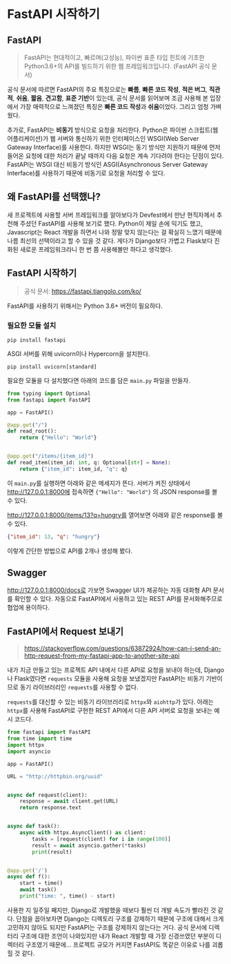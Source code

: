 # FastAPI 시작하기

## FastAPI

> FastAPI는 현대적이고, 빠르며(고성능), 파이썬 표준 타입 힌트에 기초한 Python3.6+의 API를 빌드하기 위한 웹 프레임워크입니다. (FastAPI 공식 문서)

공식 문서에 따르면 FastAPI의 주요 특징으로는 **빠름**, **빠른 코드 작성**, **적은 버그**, **직관적**, **쉬움**, **짧음**, **견고함**, **표준 기반**이 있는데, 공식 문서를 읽어보며 조금 사용해 본 입장에서 가장 매력적으로 느껴졌던 특징은 **빠른 코드 작성**과 **쉬움**이었다. 그리고 엄청 가벼웠다.

추가로, FastAPI는 **비동기** 방식으로 요청을 처리한다. Python은 파이썬 스크립트(웹 어플리케이션)가 웹 서버와 통신하기 위한 인터페이스인 WSGI(Web Server Gateway Interface)를 사용한다. 하지만 WSGI는 동기 방식만 지원하기 때문에 먼저 들어온 요청에 대한 처리가 끝날 때까지 다음 요청은 계속 기다려야 한다는 단점이 있다. FastAPI는 WSGI 대신 비동기 방식인 ASGI(Asynchronous Server Gateway Interface)를 사용하기 때문에 비동기로 요청을 처리할 수 있다. 



## 왜 FastAPI를 선택했나?

새 프로젝트에 사용할 서버 프레임워크를 알아보다가 Devfest에서 만난 현직자께서 추천해 주셨던 FastAPI를 사용해 보기로 했다. Python이 제일 손에 익기도 했고, Javascript는 React 개발을 하면서 나와 정말 맞지 않는다는 걸 확실히 느꼈기 때문에 나름 최선의 선택이라고 할 수 있을 것 같다. 게다가 Django보다 가볍고 Flask보다 진화된 새로운 프레임워크라니 한 번 쯤 사용해볼만 하다고 생각했다.



## FastAPI 시작하기

> 공식 문서: https://fastapi.tiangolo.com/ko/

FastAPI를 사용하기 위해서는 Python 3.6+ 버전이 필요하다.



### 필요한 모듈 설치

```shell
pip install fastapi
```

ASGI 서버를 위해 uvicorn이나 Hypercorn을 설치한다.

```shell
pip install uvicorn[standard]
```



필요한 모듈을 다 설치했다면 아래의 코드를 담은 `main.py` 파일을 만들자.

```python
from typing import Optional
from fastapi import FastAPI

app = FastAPI()

@app.get("/")
def read_root():
    return {"Hello": "World"}


@app.get("/items/{item_id}")
def read_item(item_id: int, q: Optional[str] = None):
    return {"item_id": item_id, "q": q}
```

이 `main.py`를 실행하면 아래와 같은 메세지가 뜬다. 서버가 켜진 상태에서 http://127.0.0.1:8000에 접속하면 `{"Hello": "World"}` 의 JSON response를 볼 수 있다.



http://127.0.0.1:8000/items/13?q=hungry를 열어보면 아래와 같은 response를 볼 수 있다.

```json
{"item_id": 13, "q": "hungry"}
```

이렇게 간단한 방법으로 API를 2개나 생성해 봤다.





## Swagger

http://127.0.0.1:8000/docs로 가보면 Swagger UI가 제공하는 자동 대화형 API 문서를 확인할 수 있다. 자동으로 FastAPI에서 사용하고 있는 REST API를 문서화해주므로 협업에 용이하다.





## FastAPI에서 Request 보내기

> https://stackoverflow.com/questions/63872924/how-can-i-send-an-http-request-from-my-fastapi-app-to-another-site-api

내가 지금 만들고 있는 프로젝트 API 내에서 다른 API로 요청을 보내야 하는데, Django나 Flask였다면 `requests` 모듈을 사용해 요청을 보냈겠지만 FastAPI는 비동기 기반이므로 동기 라이브러리인  `requests`를 사용할 수 없다.

`requests`를 대신할 수 있는 비동기 라이브러리로 `httpx`와 `aiohttp`가 있다. 아래는 `httpx`를 사용해 FastAPI로 구현한 REST API에서 다른 API 서버로 요청을 보내는 예시 코드다.

```python
from fastapi import FastAPI
from time import time
import httpx
import asyncio

app = FastAPI()

URL = "http://httpbin.org/uuid"


async def request(client):
    response = await client.get(URL)
    return response.text


async def task():
    async with httpx.AsyncClient() as client:
        tasks = [request(client) for i in range(100)]
        result = await asyncio.gather(*tasks)
        print(result)


@app.get('/')
async def f():
    start = time()
    await task()
    print("time: ", time() - start)
```





사용한 지 일주일 째지만, Django로 개발했을 때보다 훨씬 더 개발 속도가 빨라진 것 같다. 단점을 꼽아보자면 Django는 디렉토리 구조를 강제하기 때문에 구조에 대해서 크게 고민하지 않아도 되지만 FastAPI는 구조를 강제하지 않는다는 거다. 공식 문서에 디렉터리 구조에 대한 조언이 나와있지만 내가 React 개발할 때 가장 신경쓰였던 부분이 디렉터리 구조였기 때문에... 프로젝트 규모가 커지면 FastAPI도 똑같은 이유로 나를 괴롭힐 것 같다. 

